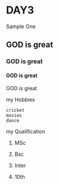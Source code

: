 # DAY3
Sample One
## GOD is great
### GOD is great
#### GOD is great

GOD is great

my Hobbies

	cricket
	movies
	dance

my Qualification

1) MSc

2) Bsc

3) Inter

4) 10th


